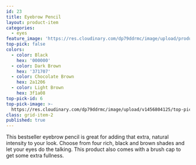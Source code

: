```yaml
---
id: 23
title: Eyebrow Pencil
layout: product-item
categories:
  - eyes
feature_image: 'https://res.cloudinary.com/dp79ddrmc/image/upload/products/eyeBrowPencil.jpg'
top-pick: false
colors:
  - color: Black
    hex: '000000'
  - color: Dark Brown
    hex: '371707'
  - color: Chocolate Brown
    hex: 2a1206
  - color: Light Brown
    hex: 3f1a08
top-pick-id: 6
top-pick-image: >-
  https://res.cloudinary.com/dp79ddrmc/image/upload/v1456804125/top-pick/eyebrowPencil.jpg
class: grid-item-2
published: true
---
```

This bestseller eyebrow pencil is great for adding that extra, natural intensity to your look. Choose from four rich, black and brown shades and let your eyes do the talking. This product also comes with a brush cap to get some extra fullness.
